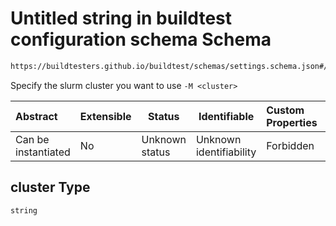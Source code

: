 # Untitled string in buildtest configuration schema Schema

```txt
https://buildtesters.github.io/buildtest/schemas/settings.schema.json#/definitions/slurm/properties/cluster
```

Specify the slurm cluster you want to use `-M <cluster>`


| Abstract            | Extensible | Status         | Identifiable            | Custom Properties | Additional Properties | Access Restrictions | Defined In                                                                   |
| :------------------ | ---------- | -------------- | ----------------------- | :---------------- | --------------------- | ------------------- | ---------------------------------------------------------------------------- |
| Can be instantiated | No         | Unknown status | Unknown identifiability | Forbidden         | Allowed               | none                | [settings.schema.json\*](../out/settings.schema.json "open original schema") |

## cluster Type

`string`
